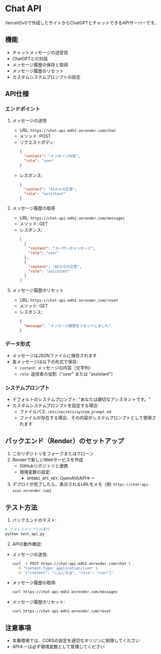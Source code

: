 # Chat API

Vercelのv0で作成したサイトからChatGPTとチャットできるAPIサーバーです。

## 機能

- チャットメッセージの送受信
- ChatGPTとの対話
- メッセージ履歴の保存と取得
- メッセージ履歴のリセット
- カスタムシステムプロンプトの設定

## API仕様

### エンドポイント

1. メッセージの送信
   - URL: `https://chat-api-m4h2.onrender.com/chat`
   - メソッド: POST
   - リクエストボディ:
     ```json
     {
       "content": "メッセージ内容",
       "role": "user"
     }
     ```
   - レスポンス:
     ```json
     {
       "content": "AIからの応答",
       "role": "assistant"
     }
     ```

2. メッセージ履歴の取得
   - URL: `https://chat-api-m4h2.onrender.com/messages`
   - メソッド: GET
   - レスポンス:
     ```json
     [
       {
         "content": "ユーザーのメッセージ",
         "role": "user"
       },
       {
         "content": "AIからの応答",
         "role": "assistant"
       }
     ]
     ```

3. メッセージ履歴のリセット
   - URL: `https://chat-api-m4h2.onrender.com/reset`
   - メソッド: GET
   - レスポンス:
     ```json
     {
       "message": "メッセージ履歴をリセットしました"
     }
     ```

### データ形式

- メッセージはJSONファイルに保存されます
- 各メッセージは以下の形式で保存:
  - `content`: メッセージの内容（文字列）
  - `role`: 送信者の役割（"user" または "assistant"）

### システムプロンプト

- デフォルトのシステムプロンプト: "あなたは親切なアシスタントです。"
- カスタムシステムプロンプトを設定する場合:
  - ファイルパス: `/etc/secrets/system_prompt.md`
  - ファイルが存在する場合、その内容がシステムプロンプトとして使用されます

## バックエンド（Render）のセットアップ

1. このリポジトリをフォークまたはクローン
2. Renderで新しいWebサービスを作成
   - GitHubリポジトリと連携
   - 環境変数の設定:
     - `OPENAI_API_KEY`: OpenAIのAPIキー
3. デプロイが完了したら、表示されるURLをメモ（例: `https://chat-api-xxxx.onrender.com`）

## テスト方法

1. バックエンドのテスト:
```bash
# テストスクリプトの実行
python test_api.py
```

2. APIの動作確認:
- メッセージの送信:
  ```bash
  curl -X POST https://chat-api-m4h2.onrender.com/chat \
    -H "Content-Type: application/json" \
    -d '{"content": "こんにちは", "role": "user"}'
  ```
- メッセージ履歴の取得:
  ```bash
  curl https://chat-api-m4h2.onrender.com/messages
  ```
- メッセージ履歴のリセット:
  ```bash
  curl https://chat-api-m4h2.onrender.com/reset
  ```

## 注意事項

- 本番環境では、CORSの設定を適切なオリジンに制限してください
- APIキーは必ず環境変数として管理してください